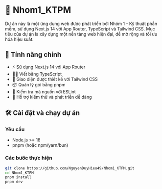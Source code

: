 # 📘 Nhom1_KTPM

Dự án này là một ứng dụng web được phát triển bởi Nhóm 1 - Kỹ thuật phần mềm, sử dụng Next.js 14 với App Router, TypeScript và Tailwind CSS. Mục tiêu của dự án là xây dựng một nền tảng web hiện đại, dễ mở rộng và tối ưu hóa hiệu suất.

## 🚀 Tính năng chính

- ⚡️ Sử dụng Next.js 14 với App Router
- 🧑‍💻 Viết bằng TypeScript
- 🎨 Giao diện được thiết kế với Tailwind CSS
- 📦 Quản lý gói bằng pnpm
- 🧹 Kiểm tra mã nguồn với ESLint
- 🧪 Hỗ trợ kiểm thử và phát triển dễ dàng


## 🛠️ Cài đặt và chạy dự án

### Yêu cầu

- Node.js >= 18
- pnpm (hoặc npm/yarn/bun)

### Các bước thực hiện

```bash
git clone https://github.com/NguyenDuyHieu49/Nhom1_KTPM.git
cd Nhom1_KTPM
pnpm install
pnpm dev
